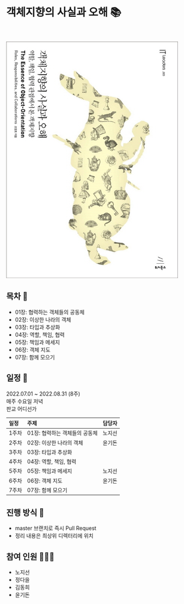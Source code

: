 # 객체지향의 사실과 오해 📚

<br>

![book_image](./img/book-image.jpg)


## 목차 📄

* 01장: 협력하는 객체들의 공동체
* 02장: 이상한 나라의 객체
* 03장: 타입과 추상화
* 04장: 역할, 책임, 협력
* 05장: 책임과 메세지
* 06장: 객체 지도
* 07장: 함께 모으기

## 일정 📆
2022.07.01 ~ 2022.08.31 (8주)
<br>
매주 수요일 저녁
<br>
판교 어디선가

|일정|주제|담당자|
|:---|:---|:---|
|1주차|01장: 협력하는 객체들의 공동체|노지선|
|2주차|02장: 이상한 나라의 객체|윤기돈|
|3주차|03장: 타입과 추상화||
|4주차|04장: 역할, 책임, 협력||
|5주차|05장: 책임과 메세지|노지선|
|6주차|06장: 객체 지도|윤기돈|
|7주차|07장: 함께 모으기||


## 진행 방식 🎇
* master 브랜치로 즉시 Pull Request
* 정리 내용은 최상위 디렉터리에 위치



## 참여 인원 🧑‍🤝‍🧑

* 노지선
* 정다을
* 김동희
* 윤기돈

